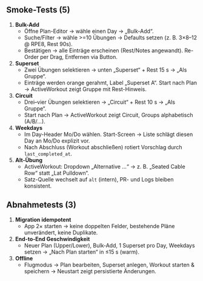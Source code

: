 ## Smoke-Tests (5)
1) **Bulk-Add**
   - Öffne Plan-Editor → wähle einen Day → „Bulk-Add“.
   - Suche/Filter → wähle >=10 Übungen → Defaults setzen (z. B. 3×8–12 @ RPE8, Rest 90s).
   - Bestätigen → alle Einträge erscheinen (Rest/Notes angewandt). Re-Order per Drag, Entfernen via Button.
2) **Superset**
   - Zwei Übungen selektieren → unten „Superset“ + Rest 15 s → „Als Gruppe“.
   - Einträge werden orange gerahmt, Label „Superset A“. Start nach Plan → ActiveWorkout zeigt Gruppe mit Rest-Hinweis.
3) **Circuit**
   - Drei–vier Übungen selektieren → „Circuit“ + Rest 10 s → „Als Gruppe“.
   - Start nach Plan → ActiveWorkout zeigt Circuit, Groups alphabetisch (A/B/…).
4) **Weekdays**
   - Im Day-Header Mo/Do wählen. Start-Screen → Liste schlägt diesen Day an Mo/Do explizit vor.
   - Nach Abschluss (Workout abschließen) rotiert Vorschlag durch `last_completed_at`.
5) **Alt-Übung**
   - ActiveWorkout: Dropdown „Alternative …“ → z. B. „Seated Cable Row“ statt „Lat Pulldown“.
   - Satz-Quelle wechselt auf `alt` (intern), PR- und Logs bleiben konsistent.

## Abnahmetests (3)
1) **Migration idempotent**
   - App 2× starten → keine doppelten Felder, bestehende Pläne unverändert, keine Duplikate.
2) **End-to-End Geschwindigkeit**
   - Neuer Plan (Upper/Lower), Bulk-Add, 1 Superset pro Day, Weekdays setzen → „Nach Plan starten“ in ≤15 s (warm).
3) **Offline**
   - Flugmodus → Plan bearbeiten, Superset anlegen, Workout starten & speichern → Neustart zeigt persistierte Änderungen.

